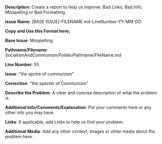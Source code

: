 **Description**: 
Create a report to help us improve. Bad Links, Bad Info, Misspelling or Bad Formatting

**Issue Name**:
[BASE ISSUE]-FILENAME.md-LineNumber-YY-MM-DD

**Copy and Use this Format here;**

**Base Issue**: 
Misspelling

**Pathname/Filename**:
SocialismAndCommunism/Folder/Pathname/FileName.md

**Line Number**: 
55

**Issue**: 
"the spctre of communism"

**Correction**: 
"the specter of Communism"

**Describe the Problem**:
A clear and concise description of what the problem is. 

**Additional Info/Comments/Explanation**: 
Put your comments here or any other info you may have.

**Links**:
If applicable, add Links to help us find your problem.

**Additional Media**:
Add any other context, Images or other media about the problem here.
